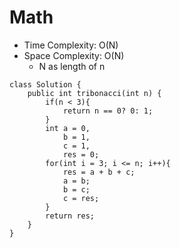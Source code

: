 # Math
* Time Complexity: O(N)
* Space Complexity: O(N)
	* N as length of n
```
class Solution {
    public int tribonacci(int n) {
        if(n < 3){
            return n == 0? 0: 1;
        }
        int a = 0,
            b = 1,
            c = 1,
            res = 0;
        for(int i = 3; i <= n; i++){
            res = a + b + c;
            a = b;
            b = c;
            c = res;            
        }
        return res;
    }
}
```